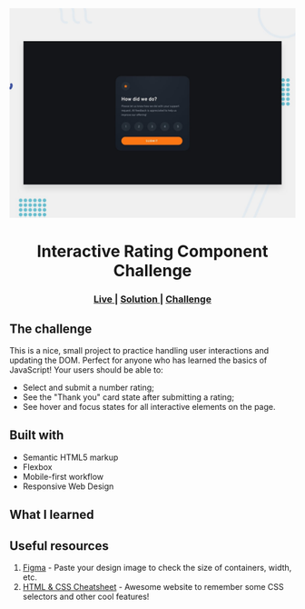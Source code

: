 ![Design preview for the Interactive rating component coding challenge](./design/desktop-preview.jpg)

<h1 align="center">Interactive Rating Component Challenge</h1>

<div align="center">
    <h3>
    <a href="https://matheuskrieck.github.io/interactive-rating-component/" target="_blank" color="white">
      Live
    </a>
    <span> | </span>
    <a href="" target="_blank" color="white">
      Solution
    </a>
    <span> | </span>
    <a href="https://www.frontendmentor.io/challenges/interactive-rating-component-koxpeBUmI" target="_blank" color="white">
      Challenge
    </a>
    </h3>
</div>

## The challenge

This is a nice, small project to practice handling user interactions and updating the DOM. Perfect for anyone who has learned the basics of JavaScript!
Your users should be able to:
   - Select and submit a number rating;
   - See the "Thank you" card state after submitting a rating;
   - See hover and focus states for all interactive elements on the page.


## Built with 

- Semantic HTML5 markup
- Flexbox
- Mobile-first workflow
- Responsive Web Design

## What I learned


## Useful resources

1. [Figma](https://www.figma.com/) - Paste your design image to check the size of containers, width, etc.
2. [HTML & CSS Cheatsheet](https://htmlcheatsheet.com/css/) - Awesome website to remember some CSS selectors and other cool features!
